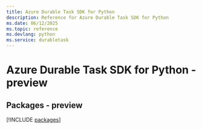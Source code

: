 ```yaml
---
title: Azure Durable Task SDK for Python
description: Reference for Azure Durable Task SDK for Python
ms.date: 06/12/2025
ms.topic: reference
ms.devlang: python
ms.service: durabletask
---
```

# Azure Durable Task SDK for Python - preview
## Packages - preview
[!INCLUDE [packages](durable-task-index.md)]